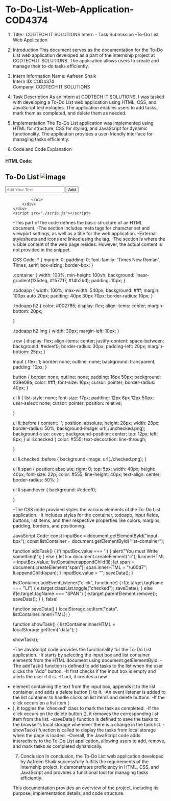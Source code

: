 # To-Do-List-Web-Application-COD4374

 1. Title : CODTECH IT SOLUTIONS Intern - Task Submission -To-Do List Web Application


  2. Introduction
This document serves as the documentation for the To-Do List web application developed as a part of the internship project at CODTECH IT SOLUTIONS. The application allows users to create and manage their to-do tasks efficiently.

  3. Intern Information
Name: Aafreen Shaik  
Intern ID: COD4374  
Company: CODTECH IT SOLUTIONS

  4. Task Description
As an intern at CODTECH IT SOLUTIONS, I was tasked with developing a To-Do List web application using HTML, CSS, and JavaScript technologies. The application enables users to add tasks, mark them as completed, and delete them as needed.
 
5. Implementation
The To-Do List application was implemented using HTML for structure, CSS for styling, and JavaScript for dynamic functionality. The application provides a user-friendly interface for managing tasks efficiently.

 6. Code and Code Explanation
#### HTML Code:
 <!DOCTYPE html>
<html lang="en">
<head>
    <meta charset="UTF-8">
    <meta name="viewport" content="width=device-width, initial-scale=1.0">
    <title>To-Do List App</title>
    <link rel="stylesheet" href="./styles.css">
    <link rel="icon" href="./icon1.png">
</head>
<body>
    <div class="container">
        <div class="todoapp">
            <h2>To-Do List <img src="./icon.png" alt="image"></h2>
            <div class="row">
                <input type="text" id="input-box" placeholder="Add Your Text">
                <button onclick="addTask()">Add</button>
            </div>
            <ul id="list-container">
                <!-- <li class="checked">Task 1</li>
                <li>Task 2</li>
                <li>Task 3</li> -->

            </ul>
        </div>
    </div>
    <script src="./scrip.js"></script>
</body>

</html>

-This part of the code defines the basic structure of an HTML document.
-The <head> section includes meta tags for character set and viewport settings, as well as a title for the web application.
-External stylesheets and icons are linked using the <link> tag.
-The <body> section is where the visible content of the web page resides. However, the actual content is not provided in the snippet.

 CSS Code:
 *
{
    margin: 0;
    padding: 0;
    font-family: 'Times New Roman', Times, serif;
    box-sizing: border-box;
}

.container
{
    width: 100%;
    min-height: 100vh;
    background: linear-gradient(135deg, #157717, #14b2bd);
    padding: 10px;
}


.todoapp
{
    width: 100%;
    max-width: 540px;
    background: #fff;
    margin: 100px auto 20px;
    padding: 40px 30px 70px;
    border-radius: 10px;
}

.todoapp h2
{
    color: #002765;
    display: flex;
    align-items: center;
    margin-bottom: 20px;

}

.todoapp h2 img
{
    width: 30px;
    margin-left: 10px;
}

.row
{
    display: flex;
    align-items: center;
    justify-content: space-between;
    background: #edeef0;
    border-radius: 30px;
    padding-left: 20px;
    margin-bottom: 25px;
}

input
{
    flex: 1;
    border: none;
    outline: none;
    background: transparent;
    padding: 10px;
}

button
{
    border: none;
    outline: none;
    padding: 16px 50px;
    background: #39e09a;
    color: #fff;
    font-size: 16px;
    cursor: pointer;
    border-radius: 40px;
}

ul li
{
    list-style: none;
    font-size: 17px;
    padding: 12px 8px 12px 50px;
    user-select: none;
    cursor: pointer;
    position: relative;

}

ul li::before
{
    content: '';
    position: absolute;
    height: 28px;
    width: 28px;
    border-radius: 50%;
    background-image: url(./unchecked.png);
    background-size: cover;
    background-position: center;
    top: 12px;
    left: 8px;
}
 ul li.checked
 {
    color: #555;
    text-decoration: line-through;

 }

 ul li.checked::before
 {
    background-image: url(./checked.png);
 }

 ul li span
 {
    position: absolute;
    right: 0;
    top: 5px;
    width: 40px;
    height: 40px;
    font-size: 22p;
    color: #555;
    line-height: 40px;
    text-align: center;
    border-radius: 50%;
 }

 ul li span:hover
 {
    background: #edeef0;
    
 }

-The CSS code provided styles the various elements of the To-Do List application.
-It includes styles for the container, todoapp, input fields, buttons, list items, and their respective properties like colors, margins, padding, borders, and positioning.


JavaScript Code:
 const inputBox = document.getElementById("input-box");
const listContainer = document.getElementById("list-container");

function addTask()
{
    if(inputBox.value === '')
    {
        alert("You must Write something!");
    }
    else
    {
        let li = document.createElement("li");
        li.innerHTML = inputBox.value;
        listContainer.appendChild(li);
        let span = document.createElement("span");
        span.innerHTML = "\u00d7";
        li.appendChild(span);
    }
    inputBox.value = "";
    saveData();
}


listContainer.addEventListener("click", function(e)
{
    if(e.target.tagName === "LI")
    {
        e.target.classList.toggle("checked");
        saveData();
    }
    else if(e.target.tagName === "SPAN")
    {
        e.target.parentElement.remove();
        saveData();
    }
}, false)

function saveData()
{
    localStorage.setItem("data", listContainer.innerHTML);
}

function showTask()
{
    listContainer.innerHTML = localStorage.getItem("data");
}

showTask();

-The JavaScript code provides the functionality for the To-Do List application.
-It starts by selecting the input box and list container elements from the HTML document using document.getElementById.
-The addTask() function is defined to add tasks to the list when the user clicks the "Add" button.
-It first checks if the input box is empty and alerts the user if it is.
-If not, it creates a new <li> element containing the text from the input box, appends it to the list container, and adds a delete button (<span>) to it.
-An event listener is added to the list container to handle clicks on list items and delete buttons.
-If the click occurs on a list item (<li>), it toggles the 'checked' class to mark the task as completed.
-If the click occurs on the delete button (<span>), it removes the corresponding list item from the list.
-saveData() function is defined to save the tasks to the browser's local storage whenever there is a change in the task list.
-showTask() function is called to display the tasks from local storage when the page is loaded.
-Overall, the JavaScript code adds interactivity to the To-Do List application, allowing users to add, remove, and mark tasks as completed dynamically.
 

7. Conclusion
In conclusion, the To-Do List web application developed by Aafreen Shaik successfully fulfills the requirements of the internship project. It demonstrates proficiency in HTML, CSS, and JavaScript and provides a functional tool for managing tasks efficiently.

This documentation provides an overview of the project, including its purpose, implementation details, and code structure.
